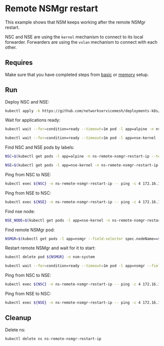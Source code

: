 # Remote NSMgr restart

This example shows that NSM keeps working after the remote NSMgr restart.

NSC and NSE are using the `kernel` mechanism to connect to its local forwarder.
Forwarders are using the `vxlan` mechanism to connect with each other.

## Requires

Make sure that you have completed steps from [basic](../../basic) or [memory](../../memory) setup.

## Run

Deploy NSC and NSE:
```bash
kubectl apply -k https://github.com/networkservicemesh/deployments-k8s/examples/heal/remote-nsmgr-restart-ip?ref=7acaffa99cc290b40bf496a558b1eee1f02361df
```

Wait for applications ready:
```bash
kubectl wait --for=condition=ready --timeout=1m pod -l app=alpine -n ns-remote-nsmgr-restart-ip
```
```bash
kubectl wait --for=condition=ready --timeout=1m pod -l app=nse-kernel -n ns-remote-nsmgr-restart-ip
```

Find NSC and NSE pods by labels:
```bash
NSC=$(kubectl get pods -l app=alpine -n ns-remote-nsmgr-restart-ip --template '{{range .items}}{{.metadata.name}}{{"\n"}}{{end}}')
```
```bash
NSE=$(kubectl get pods -l app=nse-kernel -n ns-remote-nsmgr-restart-ip --template '{{range .items}}{{.metadata.name}}{{"\n"}}{{end}}')
```

Ping from NSC to NSE:
```bash
kubectl exec ${NSC} -n ns-remote-nsmgr-restart-ip -- ping -c 4 172.16.1.100
```

Ping from NSE to NSC:
```bash
kubectl exec ${NSE} -n ns-remote-nsmgr-restart-ip -- ping -c 4 172.16.1.101
```

Find nse node:
```bash
NSE_NODE=$(kubectl get pods -l app=nse-kernel -n ns-remote-nsmgr-restart-ip --template '{{range .items}}{{.spec.nodeName}}{{"\n"}}{{end}}')
```

Find remote NSMgr pod:
```bash
NSMGR=$(kubectl get pods -l app=nsmgr --field-selector spec.nodeName==${NSE_NODE} -n nsm-system --template '{{range .items}}{{.metadata.name}}{{"\n"}}{{end}}')
```

Restart remote NSMgr and wait for it to start:
```bash
kubectl delete pod ${NSMGR} -n nsm-system
```
```bash
kubectl wait --for=condition=ready --timeout=1m pod -l app=nsmgr --field-selector spec.nodeName==${NSE_NODE} -n nsm-system
```

Ping from NSC to NSE:
```bash
kubectl exec ${NSC} -n ns-remote-nsmgr-restart-ip -- ping -c 4 172.16.1.100
```

Ping from NSE to NSC:
```bash
kubectl exec ${NSE} -n ns-remote-nsmgr-restart-ip -- ping -c 4 172.16.1.101
```

## Cleanup

Delete ns:
```bash
kubectl delete ns ns-remote-nsmgr-restart-ip
```
